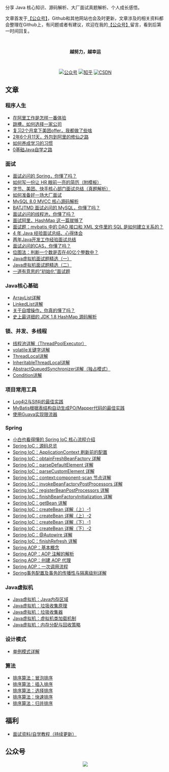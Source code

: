 分享 Java 核心知识、源码解析、大厂面试真题解析、个人成长感悟。

文章首发于[【公众号】](#公众号)，Github和其他网站也会及时更新，文章涉及的相关资料都会整理在Github上，有问题或者有建议，欢迎在我的[【公众号】](#公众号)留言，看到后第一时间回复。

<br/>

<p align="center">
  <b> 越努力，越幸运 </b>
</p>

<br/>

<p align="center">
  <a href="#公众号"><img src="https://img.shields.io/badge/公众号-程序员囧辉-green.svg" alt="公众号"></a>
  <a href="https://www.zhihu.com/people/opiece.me"><img src="https://img.shields.io/badge/zhihu-知乎-blue.svg" alt="知乎"></a>
  <a href="https://blog.csdn.net/v123411739"><img src="https://img.shields.io/badge/csdn-CSDN-red.svg" alt="CSDN"></a>
  <!-- <a href="https://juejin.im/user/5cc6df6d6fb9a031fb2cdde2"><img src="https://img.shields.io/badge/juejin-掘金-blue.svg" alt="掘金"></a>
  <a href="https://www.jianshu.com/u/4f604d2ef284"><img src="https://img.shields.io/badge/jianshu-简书-orange.svg" alt="投稿"></a> -->
  <!-- <a href="https://www.toutiao.com/c/user/63505596574/#mid=1593191444715523"><img src="https://img.shields.io/badge/toutiao-头条-red" alt="头条"></a> -->
</p>

## 文章
### 程序人生
- [在阿里工作是怎样一番体验](https://mp.weixin.qq.com/s/A00Lwsw7ryNeBSoCWmkZlw)
- [跳槽，如何选择一家公司](https://mp.weixin.qq.com/s/1nS2VE6T6DVG6bmNHyAuPw)
- [复习2个月拿下美团offer，我都做了些啥](https://mp.weixin.qq.com/s/X0PZq_T_wmXnDFoXVB6F1Q)
- [2年6个月11天，外包到阿里的修仙之路](https://mp.weixin.qq.com/s/8KwpwOoRk--hSgN0afhcNQ)
- [如何养成学习的习惯](https://mp.weixin.qq.com/s/NcpipI61ka_5ZIkv6PLNOg)
- [0基础Java自学之路](https://mp.weixin.qq.com/s/pIqRi1btTP1oEaTbuVUzfA)

### 面试
- [面试必问的 Spring，你懂了吗？](https://mp.weixin.qq.com/s/7V92KCuLfAhWRTcek6t26A)
- [如何写一份让 HR 眼前一亮的简历（附模板）](https://mp.weixin.qq.com/s/vUsC4aCT-gZIeGbAMMpvIQ)
- [字节、美团、快手核心部门面试总结（真题解析）](https://mp.weixin.qq.com/s/B2EfACYPkVAvxsHyWomeAg)
- [如何准备好一场大厂面试](https://mp.weixin.qq.com/s/o1AEv3eqnMas-h2tHfNrnw)
- [MySQL 8.0 MVCC 核心源码解析](https://mp.weixin.qq.com/s/sUf43fvr3xDLzeh1KOSPaQ)
- [BATJTMD 面试必问的 MySQL，你懂了吗？](https://mp.weixin.qq.com/s/nMJSog9k838xHVioK9NVyw)
- [面试必问的线程池，你懂了吗？](https://mp.weixin.qq.com/s/v3eClGAgC7iDW09MoDKiEA)
- [面试阿里，HashMap 这一篇就够了](https://mp.weixin.qq.com/s/3hi33ueXoau1S6CVtayHPw)
- [面试题：mybatis 中的 DAO 接口和 XML 文件里的 SQL 是如何建立关系的？](https://mp.weixin.qq.com/s/hqXtwEyRNiXv7qOlg0DVyQ)
- [4 年 Java 经验面试总结、心得体会](https://mp.weixin.qq.com/s/sy3xzpL0q9sKVhp6m7fv7A)
- [两年Java开发工作经验面试总结](https://mp.weixin.qq.com/s/socmK5L8aiXKlrpBs7AJ7g)
- [面试必问的CAS，你懂了吗？](https://mp.weixin.qq.com/s/ZwIBesNycqtAaZj_OjvhxQ)
- [位图法：判断一个数是否在40亿个整数中？](https://mp.weixin.qq.com/s/C_hG9YdWmOAO44y8aYZmuA)
- [Java虚拟机面试题精选（一）](https://mp.weixin.qq.com/s/kQgsR5RxTOOgzlEGQx8OWw)
- [Java虚拟机面试题精选（二）](https://mp.weixin.qq.com/s/h4_MU2qOoOFjgCO11i55Dw)
- [一道有意思的“初始化”面试题](https://mp.weixin.qq.com/s/WPjyOoLHdOifbKTGwifR9g)

### Java核心基础
- [ArrayList详解](https://mp.weixin.qq.com/s/-zVj4f14xYISufeZEsSunw)
- [LinkedList详解](https://mp.weixin.qq.com/s/tXK9sC1JENJYHjXAzCFDLg)
- [关于自增操作，你真的懂了吗？](https://mp.weixin.qq.com/s/6zFUXoqHdfevcHYCmkQYqA)
- [史上最详细的 JDK 1.8 HashMap 源码解析](https://mp.weixin.qq.com/s/Sm7AOKxuosv5AJ6i1AopHw)

### 锁、并发、多线程
- [线程池详解（ThreadPoolExecutor）](https://mp.weixin.qq.com/s/O6PgmzET9R3HTwkc6kdvuQ)
- [volatile关键字详解](https://mp.weixin.qq.com/s/Jn6B9C2D4Owu8R5uQcgB-w)
- [ThreadLocal详解](https://mp.weixin.qq.com/s/06watPhUQu053XDf2kGJ1w)
- [InheritableThreadLocal详解](https://blog.csdn.net/v123411739/article/details/79117430)
- [AbstractQueuedSynchronizer详解（独占模式）](https://mp.weixin.qq.com/s/nmTn4w2XQBV0hdIYy3LAbQ)
- [Condition详解](https://blog.csdn.net/v123411739/article/details/79321408)

### 项目常用工具
- [Log4j2与Slf4j的最佳实践](https://mp.weixin.qq.com/s/Sfq3IfKDxnluP3Gknz5QHA)
- [MyBatis根据表结构自动生成PO/Mapper代码的最佳实践](https://mp.weixin.qq.com/s/--hEb3TOqchhhvMb6juOew)
- [使用Guava实现限流器](https://mp.weixin.qq.com/s/Wd1Zu5U9r_P1TmnhsZqLlA)

### Spring
- [小白也看得懂的 Spring IoC 核心流程介绍](https://mp.weixin.qq.com/s/E8EqRfFxQ2ubNIOIPa2ldQ)
- [Spring IoC：源码总览](https://mp.weixin.qq.com/s/JokWWsSJ3C0VFMkAIcpRmA)
- [Spring IoC：ApplicationContext 刷新前的配置](https://mp.weixin.qq.com/s/2XAVXJleDQ_Fb-l1_1sH-g)
- [Spring IoC：obtainFreshBeanFactory 详解](https://mp.weixin.qq.com/s/IzQw4XiaCzNLEbyZSGwAKQ)
- [Spring IoC：parseDefaultElement 详解](https://mp.weixin.qq.com/s/YYHm3oYBZ0f9nnVLmTeyQg)
- [Spring IoC：parseCustomElement 详解](https://mp.weixin.qq.com/s/2DB6nnMbefVCFJn0PywmEg)
- [Spring IoC：context:component-scan 节点详解](https://mp.weixin.qq.com/s/19XP85uPScsBqdpz2oPXXw)
- [Spring IoC：invokeBeanFactoryPostProcessors 详解](https://mp.weixin.qq.com/s/9WztblKhuVMOaI398KsjBA)
- [Spring IoC：registerBeanPostProcessors 详解](https://mp.weixin.qq.com/s/gJQBsfVYTZXIuiHYb7SMGA)
- [Spring IoC：finishBeanFactoryInitialization 详解](https://mp.weixin.qq.com/s/0SO5mm1ullfhUUZfOY3BRA)
- [Spring IoC：getBean 详解](https://mp.weixin.qq.com/s/mLorqcWzjYiqLXL6fMAGvw)
- [Spring IoC：createBean 详解（上）-1](https://mp.weixin.qq.com/s/gyBrHpLIEqm_cpRziAJfjg)
- [Spring IoC：createBean 详解（上）-2](https://mp.weixin.qq.com/s/HjMUeumJ5mG_hnJf6n1VQA)
- [Spring IoC：createBean 详解（下）-1](https://mp.weixin.qq.com/s/Hd26KFYE3PxRCA6OZPNVcA)
- [Spring IoC：createBean 详解（下）-2](https://mp.weixin.qq.com/s/j8kS0MNqsNz3rFRCCU00bA)
- [Spring IoC：@Autowire 详解](https://mp.weixin.qq.com/s/QuqMvKIKxel8E5OS8gia7g)
- [Spring IoC：finishRefresh 详解](https://mp.weixin.qq.com/s/0TNABRoigyHVLR8es-7ueg)
- [Spring AOP：基本概念](https://mp.weixin.qq.com/s/MzdSWC8Z5uNHTEuPcAjSug)
- [Spring AOP：AOP 注解的解析](https://mp.weixin.qq.com/s/Dm5iTOkwZgMxzK6fhmznQQ)
- [Spring AOP：创建 AOP 代理](https://mp.weixin.qq.com/s/SyFDU1y-x5GBcm4hjBCWRQ)
- [Spring AOP：一次调用流程](https://mp.weixin.qq.com/s/XqtU7Z0P5qTs7XsISdOXCA)
- [Spring事务配置及事务的传播性与隔离级别详解](https://blog.csdn.net/v123411739/article/details/50803934)

### Java虚拟机
- [Java虚拟机：Java内存区域](https://mp.weixin.qq.com/s/_7rf_ojsNtsDj3Fo4Ol8dA)
- [Java虚拟机：垃圾收集原理](https://mp.weixin.qq.com/s/iGLphTRjxtgbjCpJO9Ctiw)
- [Java虚拟机：垃圾收集器](https://mp.weixin.qq.com/s/O_wd1EWVVOZnm1oEnzYqBQ)
- [Java虚拟机：虚拟机类加载机制](https://mp.weixin.qq.com/s/LHA0XztOhYTdI_l_SetlIw)
- [Java虚拟机：内存分配与回收策略](https://mp.weixin.qq.com/s/dZyCTfYhcisctks36atA6A)

### 设计模式
- [单例模式详解](https://mp.weixin.qq.com/s/2zZkmQJ86oGqdazOob6tYQ)

### 算法
- [排序算法：冒泡排序](https://mp.weixin.qq.com/s/mVgLfyJno14v_B0TAdT-5w)
- [排序算法：插入排序](https://mp.weixin.qq.com/s/llf4emL51UU-JIqbXzACuQ)
- [排序算法：选择排序](https://mp.weixin.qq.com/s/jJsYt8J5XkyuuSDQZfFUJA)
- [排序算法：快速排序](https://mp.weixin.qq.com/s/RMZ45sGBwXfv_6cwjgiFiw)
- [排序算法：归并排序](https://mp.weixin.qq.com/s/ThEi7d9oZl0ECgLtYqDRdA)

## 福利
- [面试资料/自学教程（持续更新）](https://github.com/joonwhee/JavaAdvanced/blob/master/doc/InterviewMaterial.md)

## <a name="公众号">公众号</a>
<p align="center">
    <a href="https://github.com/joonwhee/JavaAdvanced" target="_blank">
        <img src="https://img-blog.csdnimg.cn/20191026124029516.jpg" width=""/>
    </a>
</p>
